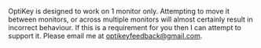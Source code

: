 OptiKey is designed to work on 1 monitor only. Attempting to move it between monitors, or across multiple monitors will almost certainly result in incorrect behaviour. If this is a requirement for you then I can attempt to support it. Please email me at [optikeyfeedback@gmail.com](mailto:optikeyfeedback@gmail.com).